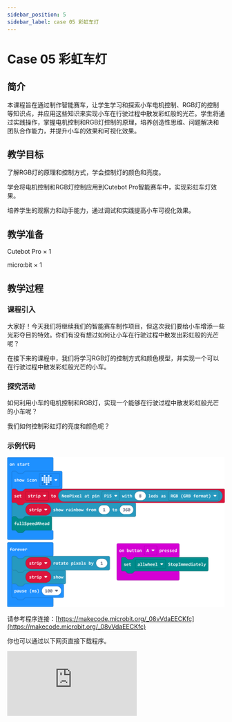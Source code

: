 ```yaml
---
sidebar_position: 5
sidebar_label: case 05 彩虹车灯
---
```


# Case 05 彩虹车灯

## 简介

本课程旨在通过制作智能赛车，让学生学习和探索小车电机控制、RGB灯的控制等知识点，并应用这些知识来实现小车在行驶过程中散发彩虹般的光芒。学生将通过实践操作，掌握电机控制和RGB灯控制的原理，培养创造性思维、问题解决和团队合作能力，并提升小车的效果和可视化效果。

[](./images/cutebot-pro-case-05-01.png)

## 教学目标

了解RGB灯的原理和控制方式，学会控制灯的颜色和亮度。

学会将电机控制和RGB灯控制应用到Cutebot Pro智能赛车中，实现彩虹车灯效果。

培养学生的观察力和动手能力，通过调试和实践提高小车可视化效果。


## 教学准备

Cutebot Pro × 1

micro:bit × 1

## 教学过程

### 课程引入

大家好！今天我们将继续我们的智能赛车制作项目，但这次我们要给小车增添一些光彩夺目的特效。你们有没有想过如何让小车在行驶过程中散发出彩虹般的光芒呢？

在接下来的课程中，我们将学习RGB灯的控制方式和颜色模型，并实现一个可以在行驶过程中散发彩虹般光芒的小车。

### 探究活动

如何利用小车的电机控制和RGB灯，实现一个能够在行驶过程中散发彩虹般光芒的小车呢？

我们如何控制彩虹灯的亮度和颜色呢？

### 示例代码

![](./images/cutebot-pro-case-05-02.png)


请参考程序连接：[https://makecode.microbit.org/_08vVdaEECKfc](https://makecode.microbit.org/_08vVdaEECKfc)

你也可以通过以下网页直接下载程序。

<div
    style={{
        position: 'relative',
        paddingBottom: '60%',
        overflow: 'hidden',
    }}
>
    <iframe
        src="https://makecode.microbit.org/_08vVdaEECKfc"
        frameborder="0"
        sandbox="allow-popups allow-forms allow-scripts allow-same-origin"
        style={{
            position: 'absolute',
            width: '100%',
            height: '100%',
        }}
    />
</div>


### 团队合作与展示

学生分成小组，共同完成小车的制作和程序编写。

鼓励学生之间相互合作、交流和分享经验。

每个小组有机会向其他小组展示他们制作的智能赛车，并展示彩虹车灯在行驶过程中的效果。

### 总结与反思

回顾课程内容，提醒学生掌握了哪些知识和技能。

引导学生讨论他们在制作过程中遇到的问题和困难，以及如何解决这些问题。

引导学生思考彩虹车灯的优化和改进方向，如调整灯光切换的顺序、添加其他特效等。

### 延伸活动

挑战学生改进彩虹车灯效果，例如添加闪烁、渐变等特效。

引导学生设计和实现其他有趣的灯光效果，如随音乐节奏变化、根据环境光强度调节亮度等。

鼓励学生运用创造力和想象力，设计自己独特的小车灯光效果。
